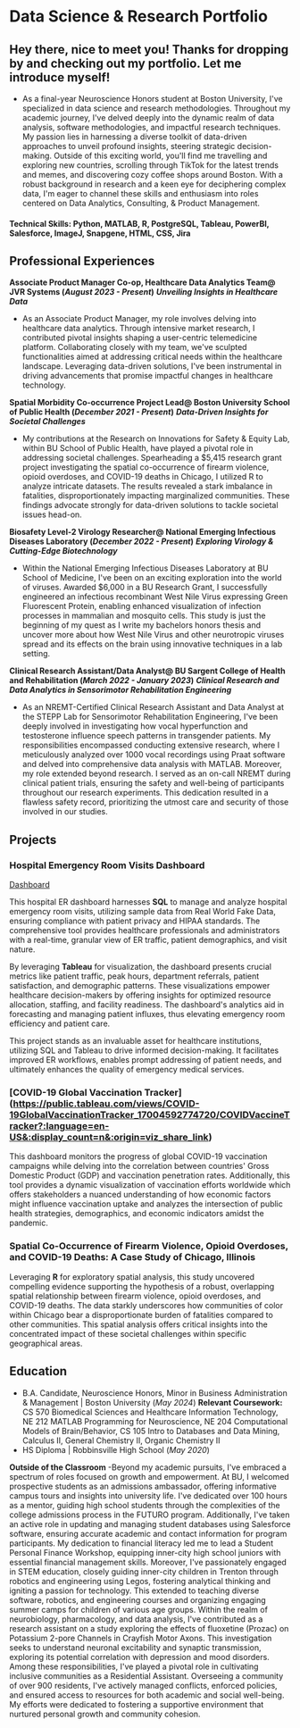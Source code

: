 # Data Science & Research Portfolio

## Hey there, nice to meet you! Thanks for dropping by and checking out my portfolio. Let me introduce myself!  
- As a final-year Neuroscience Honors student at Boston University, I've specialized in data science and research methodologies. Throughout my academic journey, I've delved deeply into the dynamic realm of data analysis, software methodologies, and impactful research techniques. My passion lies in harnessing a diverse toolkit of data-driven approaches to unveil profound insights, steering strategic decision-making. Outside of this exciting world, you'll find me travelling and exploring new countries, scrolling through TikTok for the latest trends and memes, and discovering cozy coffee shops around Boston. With a robust background in research and a keen eye for deciphering complex data, I'm eager to channel these skills and enthusiasm into roles centered on Data Analytics, Consulting, & Product Management.

#### Technical Skills: Python, MATLAB, R, PostgreSQL, Tableau, PowerBI, Salesforce, ImageJ, Snapgene, HTML, CSS, Jira

## Professional Experiences 
**Associate Product Manager Co-op, Healthcare Data Analytics Team@ JVR Systems (_August 2023 - Present_)**
***Unveiling Insights in Healthcare Data***
- As an Associate Product Manager, my role involves delving into healthcare data analytics. Through intensive market research, I contributed pivotal insights shaping a user-centric telemedicine platform. Collaborating closely with my team, we've sculpted functionalities aimed at addressing critical needs within the healthcare landscape. Leveraging data-driven solutions, I've been instrumental in driving advancements that promise impactful changes in healthcare technology.

**Spatial Morbidity Co-occurrence Project Lead@ Boston University School of Public Health (_December 2021 - Present_)**
***Data-Driven Insights for Societal Challenges***
- My contributions at the Research on Innovations for Safety & Equity Lab, within BU School of Public Health, have played a pivotal role in addressing societal challenges. Spearheading a $5,415 research grant project investigating the spatial co-occurrence of firearm violence, opioid overdoses, and COVID-19 deaths in Chicago, I utilized R to analyze intricate datasets. The results revealed a stark imbalance in fatalities, disproportionately impacting marginalized communities. These findings advocate strongly for data-driven solutions to tackle societal issues head-on.

**Biosafety Level-2 Virology Researcher@ National Emerging Infectious Diseases Laboratory (_December 2022 - Present_)**
***Exploring Virology & Cutting-Edge Biotechnology***
- Within the National Emerging Infectious Diseases Laboratory at BU School of Medicine, I've been on an exciting exploration into the world of viruses. Awarded $6,000 in a BU Research Grant, I successfully engineered an infectious recombinant West Nile Virus expressing Green Fluorescent Protein, enabling enhanced visualization of infection processes in mammalian and mosquito cells. This study is just the beginning of my quest as I write my bachelors honors thesis and uncover more about how West Nile Virus and other neurotropic viruses spread and its effects on the brain using innovative techniques in a lab setting.

**Clinical Research Assistant/Data Analyst@ BU Sargent College of Health and Rehabilitation (_March 2022 - January 2023_)**
***Clinical Research and Data Analytics in Sensorimotor Rehabilitation Engineering***
- As an NREMT-Certified Clinical Research Assistant and Data Analyst at the STEPP Lab for Sensorimotor Rehabilitation Engineering, I've been deeply involved in investigating how vocal hyperfunction and testosterone influence speech patterns in transgender patients. My responsibilities encompassed conducting extensive research, where I meticulously analyzed over 1000 vocal recordings using Praat software and delved into comprehensive data analysis with MATLAB. Moreover, my role extended beyond research. I served as an on-call NREMT during clinical patient trials, ensuring the safety and well-being of participants throughout our research experiments. This dedication resulted in a flawless safety record, prioritizing the utmost care and security of those involved in our studies.

## Projects
### Hospital Emergency Room Visits Dashboard
[Dashboard](https://public.tableau.com/views/HospitalEmergencyRoomVisitsDashboard/ERDashboard?:language=en-US&:display_count=n&:origin=viz_share_link)

This hospital ER dashboard harnesses **SQL** to manage and analyze hospital emergency room visits, utilizing sample data from Real World Fake Data, ensuring compliance with patient privacy and HIPAA standards. The comprehensive tool provides healthcare professionals and administrators with a real-time, granular view of ER traffic, patient demographics, and visit nature.

By leveraging **Tableau** for visualization, the dashboard presents crucial metrics like patient traffic, peak hours, department referrals, patient satisfaction, and demographic patterns. These visualizations empower healthcare decision-makers by offering insights for optimized resource allocation, staffing, and facility readiness. The dashboard's analytics aid in forecasting and managing patient influxes, thus elevating emergency room efficiency and patient care.

This project stands as an invaluable asset for healthcare institutions, utilizing SQL and Tableau to drive informed decision-making. It facilitates improved ER workflows, enables prompt addressing of patient needs, and ultimately enhances the quality of emergency medical services.

### [COVID-19 Global Vaccination Tracker] (https://public.tableau.com/views/COVID-19GlobalVaccinationTracker_17004592774720/COVIDVaccineTracker?:language=en-US&:display_count=n&:origin=viz_share_link)

This dashboard monitors the progress of global COVID-19 vaccination campaigns while delving into the correlation between countries' Gross Domestic Product (GDP) and vaccination penetration rates. Additionally, this tool provides a dynamic visualization of vaccination efforts worldwide which offers stakeholders a nuanced understanding of how economic factors might influence vaccination uptake and analyzes the intersection of public health strategies, demographics, and economic indicators amidst the pandemic.

<!-- This content will not appear in the rendered Markdown -->

<!-- ![EEG Band Discovery](/assets/img/eeg_band_discovery.jpeg) -->

<!-- ![Bike Study](/assets/img/bike_study.jpeg)  -->

### Spatial Co-Occurrence of Firearm Violence, Opioid Overdoses, and COVID-19 Deaths: A Case Study of Chicago, Illinois

Leveraging **R** for exploratory spatial analysis, this study uncovered compelling evidence supporting the hypothesis of a robust, overlapping spatial relationship between firearm violence, opioid overdoses, and COVID-19 deaths. The data starkly underscores how communities of color within Chicago bear a disproportionate burden of fatalities compared to other communities. This spatial analysis offers critical insights into the concentrated impact of these societal challenges within specific geographical areas.

## Education 
- B.A. Candidate, Neuroscience Honors, Minor in Business Administration & Management | Boston University (_May 2024_)
**Relevant Coursework:** CS 570 Biomedical Sciences and Healthcare Information Technology, NE 212 MATLAB Programming for Neuroscience, NE 204 Computational Models of Brain/Behavior, CS 105 Intro to Databases and Data Mining, Calculus II, General Chemistry II, Organic Chemistry II   
- HS Diploma | Robbinsville High School (_May 2020_)

**Outside of the Classroom**
-Beyond my academic pursuits, I've embraced a spectrum of roles focused on growth and empowerment. At BU, I welcomed prospective students as an admissions ambassador, offering informative campus tours and insights into university life. I've dedicated over 100 hours as a mentor, guiding high school students through the complexities of the college admissions process in the FUTURO program. Additionally, I've taken an active role in updating and managing student databases using Salesforce software, ensuring accurate academic and contact information for program participants. My dedication to financial literacy led me to lead a Student Personal Finance Workshop, equipping inner-city high school juniors with essential financial management skills. Moreover, I've passionately engaged in STEM education, closely guiding inner-city children in Trenton through robotics and engineering using Legos, fostering analytical thinking and igniting a passion for technology. This extended to teaching diverse software, robotics, and engineering courses and organizing engaging summer camps for children of various age groups. Within the realm of neurobiology, pharmacology, and data analysis, I've contributed as a research assistant on a study exploring the effects of fluoxetine (Prozac) on Potassium 2-pore Channels in Crayfish Motor Axons. This investigation seeks to understand neuronal excitability and synaptic transmission, exploring its potential correlation with depression and mood disorders. Among these responsibilities, I've played a pivotal role in cultivating inclusive communities as a Residential Assistant. Overseeing a community of over 900 residents, I've actively managed conflicts, enforced policies, and ensured access to resources for both academic and social well-being. My efforts were dedicated to fostering a supportive environment that nurtured personal growth and community cohesion.
